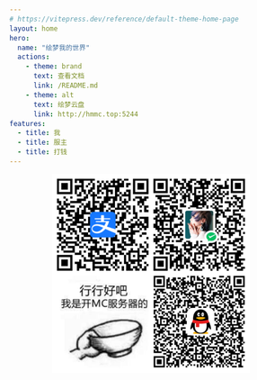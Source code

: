 ```yaml
---
# https://vitepress.dev/reference/default-theme-home-page
layout: home
hero:
  name: "绘梦我的世界"
  actions:
    - theme: brand
      text: 查看文档
      link: /README.md
    - theme: alt
      text: 绘梦云盘
      link: http://hmmc.top:5244
features:
  - title: 我
  - title: 服主
  - title: 打钱
---
```

<center>
<img src=/imgs/恰饭.jpg width=70% />
</center>
